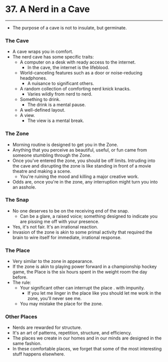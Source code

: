 # 37. A Nerd in a Cave
----
- The purpose of a cave is not to insulate, but germinate.

### The Cave
- A cave wraps you in comfort.
- The nerd cave has some specific traits:
  - A computer on a desk with ready access to the internet.
    - In the cave, the internet is the lifeblood.
  - World-canceling features such as a door or noise-reducing headphones.
    - A nuisance to significant others.
  - A random collection of comforting nerd knick knacks.
    - Varies wildly from nerd to nerd.
  - Something to drink.
    - The drink is a mental pause.
  - A well-defined layout.
  - A view.
    - The view is a mental break.

### The Zone
- Morning routine is designed to get you in the Zone.
- Anything that you perceive as beautiful, useful, or fun came from someone stumbling through the Zone.
- Once you've entered the zone, you should be off limits. Intruding into the cave and disrupting the zone is like standing in front of a movie theatre and making a scene.
  - You're ruining the mood and killing a major creative work.
- Odds are, once you're in the zone, any interruption might turn you into an asshole.

### The Snap
- No one deserves to be on the receiving end of the snap.
  - Can be a glare, a raised voice; something designed to indicate you are pissing me off with your presence.
- Yes, it's not fair. It's an irrational reaction.
- Invasion of the zone is akin to some primal activity that required the brain to wire itself for immediate, irrational response.

### The Place
- Very similar to the zone in appearance.
- If the zone is akin to playing power forward in a championship hockey game, the Place is the six hours spent in the weight room the day before.
- The rule:
  - Your significant other can interrupt the place . with impunity.
    - If you let me linger in the place like you should let me work in the zone, you'll never see me.
  - You may mistake the place for the zone.

### Other Places
- Nerds are rewarded for structure.
- It's an art of patterns, repetition, structure, and efficiency.
- The places we create in our homes and in our minds are designed in the same fashion.
- In these comfortable places, we forget that some of the most interesting stuff happens elsewhere.